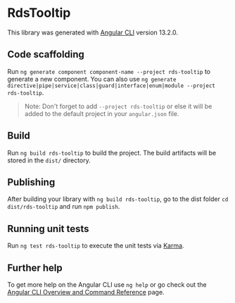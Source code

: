 # RdsTooltip

This library was generated with [Angular CLI](https://github.com/angular/angular-cli) version 13.2.0.

## Code scaffolding

Run `ng generate component component-name --project rds-tooltip` to generate a new component. You can also use `ng generate directive|pipe|service|class|guard|interface|enum|module --project rds-tooltip`.
> Note: Don't forget to add `--project rds-tooltip` or else it will be added to the default project in your `angular.json` file. 

## Build

Run `ng build rds-tooltip` to build the project. The build artifacts will be stored in the `dist/` directory.

## Publishing

After building your library with `ng build rds-tooltip`, go to the dist folder `cd dist/rds-tooltip` and run `npm publish`.

## Running unit tests

Run `ng test rds-tooltip` to execute the unit tests via [Karma](https://karma-runner.github.io).

## Further help

To get more help on the Angular CLI use `ng help` or go check out the [Angular CLI Overview and Command Reference](https://angular.io/cli) page.
